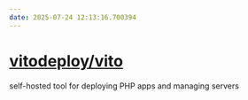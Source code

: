 ```yaml
---
date: 2025-07-24 12:13:16.700394
---
```


# [vitodeploy/vito](https://github.com/vitodeploy/vito)

self-hosted tool for deploying PHP apps and managing servers